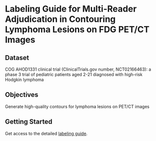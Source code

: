 # Labeling Guide for Multi-Reader Adjudication in Contouring Lymphoma Lesions on FDG PET/CT Images

## Dataset
COG AHOD1331 clinical trial (ClinicalTrials.gov number, NCT02166463): a phase 3 trial of pediatric patients aged 2-21 diagnosed with high-risk Hodgkin lymphoma

## Objectives

Generate high-quality contours for lymphoma lesions on PET/CT images

## Getting Started

Get access to the detailed [labeling guide](https://github.com/xtie97/lymphoma_labeling_guide/blob/main/lymphoma_labeling_guide.pdf).
